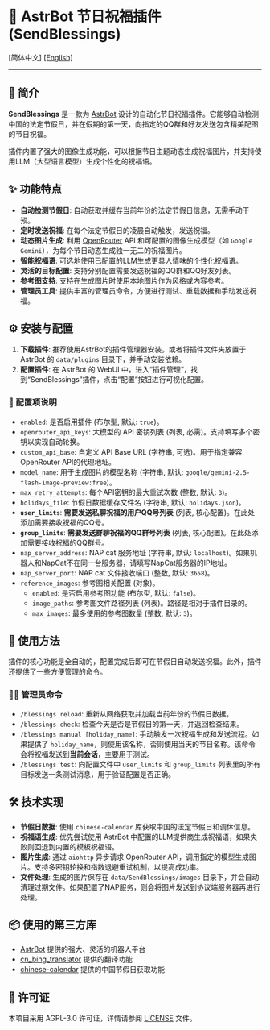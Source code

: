 # 🤖 AstrBot 节日祝福插件 (SendBlessings)

[简体中文] [[English]](./README_en.md)

---

## 📖 简介

**SendBlessings** 是一款为 [AstrBot](https://github.com/AstrBotDevs/AstrBot) 设计的自动化节日祝福插件。它能够自动检测中国的法定节假日，并在假期的第一天，向指定的QQ群和好友发送包含精美配图的节日祝福。

插件内置了强大的图像生成功能，可以根据节日主题动态生成祝福图片，并支持使用LLM（大型语言模型）生成个性化的祝福语。

## ✨ 功能特点

-   **自动检测节假日**: 自动获取并缓存当前年份的法定节假日信息，无需手动干预。
-   **定时发送祝福**: 在每个法定节假日的凌晨自动触发，发送祝福。
-   **动态图片生成**: 利用 [OpenRouter](https://openrouter.ai/) API 和可配置的图像生成模型（如 `Google Gemini`），为每个节日动态生成独一无二的祝福图片。
-   **智能祝福语**: 可选地使用已配置的LLM生成更具人情味的个性化祝福语。
-   **灵活的目标配置**: 支持分别配置需要发送祝福的QQ群和QQ好友列表。
-   **参考图支持**: 支持在生成图片时使用本地图片作为风格或内容参考。
-   **管理员工具**: 提供丰富的管理员命令，方便进行测试、重载数据和手动发送祝福。

## ⚙️ 安装与配置

1. **下载插件**: 推荐使用AstrBot的插件管理器安装。或者将插件文件夹放置于 AstrBot 的 `data/plugins` 目录下，并手动安装依赖。
2. **配置插件**: 在 AstrBot 的 WebUI 中，进入“插件管理”，找到“SendBlessings”插件，点击“配置”按钮进行可视化配置。

### 🔧 配置项说明

-   `enabled`: 是否启用插件 (布尔型, 默认: `true`)。
-   `openrouter_api_keys`: 大模型的 API 密钥列表 (列表, 必需)。支持填写多个密钥以实现自动轮换。
-   `custom_api_base`: 自定义 API Base URL (字符串, 可选)。用于指定兼容OpenRouter API的代理地址。
-   `model_name`: 用于生成图片的模型名称 (字符串, 默认: `google/gemini-2.5-flash-image-preview:free`)。
-   `max_retry_attempts`: 每个API密钥的最大重试次数 (整数, 默认: `3`)。
-   `holidays_file`: 节假日数据缓存文件名 (字符串, 默认: `holidays.json`)。
-   **`user_limits`**: **需要发送私聊祝福的用户QQ号列表** (列表, 核心配置)。在此处添加需要接收祝福的QQ号。
-   **`group_limits`**: **需要发送群聊祝福的QQ群号列表** (列表, 核心配置)。在此处添加需要接收祝福的QQ群号。
-   `nap_server_address`: NAP cat 服务地址 (字符串, 默认: `localhost`)。如果机器人和NapCat不在同一台服务器，请填写NapCat服务器的IP地址。
-   `nap_server_port`: NAP cat 文件接收端口 (整数, 默认: `3658`)。
-   `reference_images`: 参考图相关配置 (对象)。
    -   `enabled`: 是否启用参考图功能 (布尔型, 默认: `false`)。
    -   `image_paths`: 参考图文件路径列表 (列表)。路径是相对于插件目录的。
    -   `max_images`: 最多使用的参考图数量 (整数, 默认: `3`)。

## 🚀 使用方法

插件的核心功能是全自动的，配置完成后即可在节假日自动发送祝福。此外，插件还提供了一些方便管理的命令。

### 👨‍💻 管理员命令

-   `/blessings reload`: 重新从网络获取并加载当前年份的节假日数据。
-   `/blessings check`: 检查今天是否是节假日的第一天，并返回检查结果。
-   `/blessings manual [holiday_name]`: 手动触发一次祝福生成和发送流程。如果提供了 `holiday_name`，则使用该名称，否则使用当天的节日名称。该命令会将祝福发送到**当前会话**，主要用于测试。
-   `/blessings test`: 向配置文件中 `user_limits` 和 `group_limits` 列表里的所有目标发送一条测试消息，用于验证配置是否正确。

## 🛠️ 技术实现

-   **节假日数据**: 使用 `chinese-calendar` 库获取中国的法定节假日和调休信息。
-   **祝福语生成**: 优先尝试使用 AstrBot 中配置的LLM提供商生成祝福语，如果失败则回退到内置的模板祝福语。
-   **图片生成**: 通过 `aiohttp` 异步请求 OpenRouter API，调用指定的模型生成图片。支持多密钥轮换和指数退避重试机制，以提高成功率。
-   **文件处理**: 生成的图片保存在 `data/SendBlessings/images` 目录下，并会自动清理过期文件。如果配置了NAP服务，则会将图片发送到协议端服务器再进行处理。

## 📦 使用的第三方库
- [AstrBot](https://github.com/AstrBotDevs/AstrBot) 提供的强大、灵活的机器人平台
- [cn_bing_translator](https://github.com/minibear2021/cn_bing_translator) 提供的翻译功能
- [chinese-calendar](https://github.com/LKI/chinese-calendar) 提供的中国节假日获取功能

## 📄 许可证
本项目采用 AGPL-3.0 许可证，详情请参阅 [LICENSE](https://github.com/Cheng-MaoMao/astrbot_plugin_SendBlessings?tab=AGPL-3.0-1-ov-file#readme) 文件。